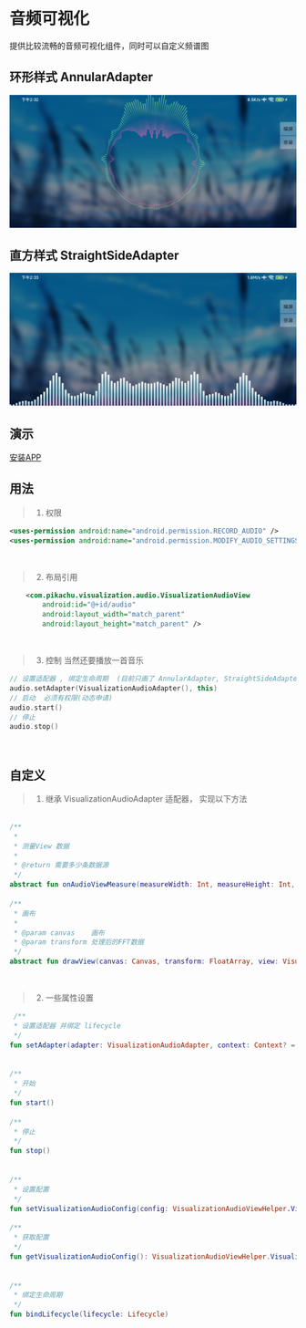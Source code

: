 音频可视化
===
提供比较流畅的音频可视化组件，同时可以自定义频谱图


环形样式 AnnularAdapter
----
![](assets/au.png)


直方样式 StraightSideAdapter
----
![](assets/se.png)

演示
---
[安装APP](assets/release/app-release.apk)
<br>




用法
---
>1. 权限
```xml
<uses-permission android:name="android.permission.RECORD_AUDIO" />
<uses-permission android:name="android.permission.MODIFY_AUDIO_SETTINGS" />
```
<br>


>2. 布局引用
```xml
    <com.pikachu.visualization.audio.VisualizationAudioView
        android:id="@+id/audio"
        android:layout_width="match_parent"
        android:layout_height="match_parent" />
```
<br>

>3. 控制  当然还要播放一首音乐
```kotlin
// 设置适配器 , 绑定生命周期  (目前只画了 AnnularAdapter, StraightSideAdapter 两个样式)
audio.setAdapter(VisualizationAudioAdapter(), this)
// 启动  必须有权限(动态申请)
audio.start()
// 停止
audio.stop()
```
<br>










自定义
---
>1. 继承 VisualizationAudioAdapter 适配器， 实现以下方法
```kotlin

/**
 *
 * 测量View 数据
 *
 * @return 需要多少条数据源
 */
abstract fun onAudioViewMeasure(measureWidth: Int, measureHeight: Int, view: VisualizationAudioView): Int

/**
 * 画布
 *
 * @param canvas    画布
 * @param transform 处理后的FFT数据
 */
abstract fun drawView(canvas: Canvas, transform: FloatArray, view: VisualizationAudioView)

```
<br>


>2. 一些属性设置
```kotlin
 /**
 * 设置适配器 并绑定 lifecycle
 */
fun setAdapter(adapter: VisualizationAudioAdapter, context: Context? = null)


/**
 * 开始
 */
fun start()

/**
 * 停止
 */
fun stop()


/**
 * 设置配置
 */
fun setVisualizationAudioConfig(config: VisualizationAudioViewHelper.VisualizationAudioConfig)

/**
 * 获取配置
 */
fun getVisualizationAudioConfig(): VisualizationAudioViewHelper.VisualizationAudioConfig


/**
 * 绑定生命周期
 */
fun bindLifecycle(lifecycle: Lifecycle)

```
